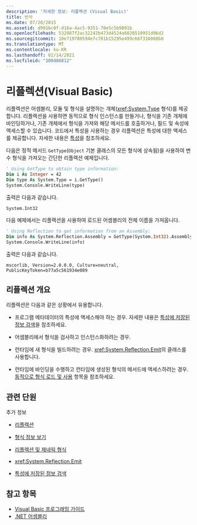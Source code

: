 ```yaml
---
description: '자세한 정보: 리플렉션 (Visual Basic)'
title: 반사
ms.date: 07/20/2015
ms.assetid: d991bc0f-d16a-4ac5-9351-70e5c5b9891b
ms.openlocfilehash: 532087f2ac32242b473d4524a6026519951d96d2
ms.sourcegitcommit: 10e719780594efc781b15295e499c66f316068b8
ms.translationtype: MT
ms.contentlocale: ko-KR
ms.lasthandoff: 02/14/2021
ms.locfileid: "100486812"
---
```

# <a name="reflection-visual-basic"></a>리플렉션(Visual Basic)

리플렉션은 어셈블리, 모듈 및 형식을 설명하는 개체(<xref:System.Type> 형식)를 제공합니다. 리플렉션을 사용하면 동적으로 형식 인스턴스를 만들거나, 형식을 기존 개체에 바인딩하거나, 기존 개체에서 형식을 가져와 해당 메서드를 호출하거나, 필드 및 속성에 액세스할 수 있습니다. 코드에서 특성을 사용하는 경우 리플렉션은 특성에 대한 액세스를 제공합니다. 자세한 내용은 [특성](../../../standard/attributes/index.md)을 참조하세요.  
  
 다음은 정적 메서드 `GetType`(`Object` 기본 클래스의 모든 형식에 상속됨)을 사용하여 변수 형식을 가져오는 간단한 리플렉션 예제입니다.  
  
```vb  
' Using GetType to obtain type information:  
Dim i As Integer = 42  
Dim type As System.Type = i.GetType()  
System.Console.WriteLine(type)  
```  
  
 출력은 다음과 같습니다.  
  
 `System.Int32`  
  
 다음 예제에서는 리플렉션을 사용하여 로드된 어셈블리의 전체 이름을 가져옵니다.  
  
```vb  
' Using Reflection to get information from an Assembly:  
Dim info As System.Reflection.Assembly = GetType(System.Int32).Assembly  
System.Console.WriteLine(info)  
```  
  
 출력은 다음과 같습니다.  
  
 `mscorlib, Version=2.0.0.0, Culture=neutral, PublicKeyToken=b77a5c561934e089`  
  
## <a name="reflection-overview"></a>리플렉션 개요  

 리플렉션은 다음과 같은 상황에서 유용합니다.  
  
- 프로그램 메타데이터의 특성에 액세스해야 하는 경우. 자세한 내용은 [특성에 저장된 정보 검색](../../../standard/attributes/retrieving-information-stored-in-attributes.md)을 참조하세요.  
  
- 어셈블리에서 형식을 검사하고 인스턴스화하려는 경우.  
  
- 런타임에 새 형식을 빌드하려는 경우. <xref:System.Reflection.Emit>의 클래스를 사용합니다.  
  
- 런타임에 바인딩을 수행하고 런타임에 생성된 형식의 메서드에 액세스하려는 경우. [동적으로 형식 로드 및 사용](../../../framework/reflection-and-codedom/dynamically-loading-and-using-types.md) 항목을 참조하세요.  
  
## <a name="related-sections"></a>관련 단원  

 추가 정보  
  
- [리플렉션](../../../framework/reflection-and-codedom/reflection.md)  
  
- [형식 정보 보기](../../../framework/reflection-and-codedom/viewing-type-information.md)  
  
- [리플렉션 및 제네릭 형식](../../../framework/reflection-and-codedom/reflection-and-generic-types.md)  
  
- <xref:System.Reflection.Emit>  
  
- [특성에 저장된 정보 검색](../../../standard/attributes/retrieving-information-stored-in-attributes.md)  
  
## <a name="see-also"></a>참고 항목

- [Visual Basic 프로그래밍 가이드](../index.md)
- [.NET 어셈블리](../../../standard/assembly/index.md)
